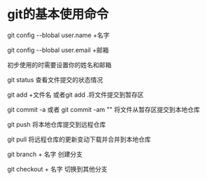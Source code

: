 # git的基本使用命令

git config --blobal user.name +名字

git config --blobal user.email +邮箱

初步使用的时需要设置你的姓名和邮箱


git status 查看文件提交的状态情况

git add +文件名 或者git add .将文件提交到暂存区

git commit -a 或者 git commit -am "" 将文件从暂存区提交到本地仓库

git push 将本地仓库提交到远程仓库

git pull 将远程仓库的更新变动下载并合并到本地仓库

git branch + 名字  创建分支

git checkout + 名字  切换到其他分支